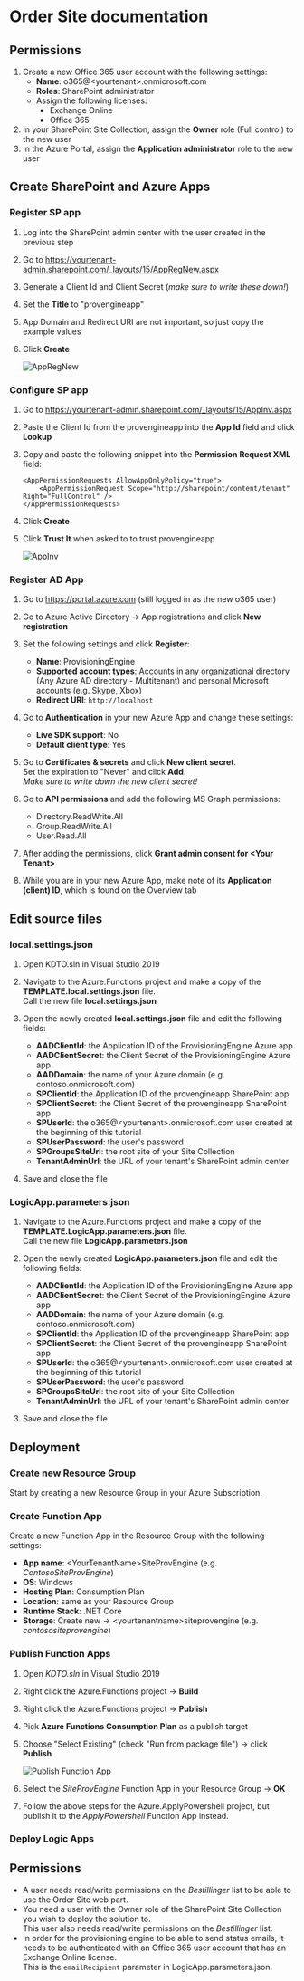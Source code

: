 # Order Site documentation

## Permissions

1. Create a new Office 365 user account with the following settings:
   - **Name**: o365@\<yourtenant>.onmicrosoft.com
   - **Roles**: SharePoint administrator
   - Assign the following licenses:
     - Exchange Online
     - Office 365
3. In your SharePoint Site Collection, assign the **Owner** role (Full control) to the new user
4. In the Azure Portal, assign the **Application administrator** role to the new user

## Create SharePoint and Azure Apps

### Register SP app

1. Log into the SharePoint admin center with the user created in the previous step
2. Go to https://yourtenant-admin.sharepoint.com/_layouts/15/AppRegNew.aspx
3. Generate a Client Id and Client Secret (*make sure to write these down!*)
4. Set the **Title** to "provengineapp"
5. App Domain and Redirect URI are not important, so just copy the example values
6. Click **Create**
   
   ![AppRegNew](img/appregnew.JPG)


### Configure SP app

1. Go to https://yourtenant-admin.sharepoint.com/_layouts/15/AppInv.aspx
2. Paste the Client Id from the provengineapp into the **App Id** field and click **Lookup**
3. Copy and paste the following snippet into the **Permission Request XML** field:
    ```
    <AppPermissionRequests AllowAppOnlyPolicy="true">
        <AppPermissionRequest Scope="http://sharepoint/content/tenant" Right="FullControl" />
    </AppPermissionRequests>
    ```
4. Click **Create**
5. Click **Trust It** when asked to to trust provengineapp
   
   ![AppInv](img/appinv.JPG)

### Register AD App

1. Go to https://portal.azure.com (still logged in as the new o365 user)
2. Go to Azure Active Directory -> App registrations and click **New registration**
3. Set the following settings and click **Register**:
    - **Name**: ProvisioningEngine
    - **Supported account types**: Accounts in any organizational directory (Any Azure AD directory - Multitenant) and personal Microsoft accounts (e.g. Skype, Xbox)
    - **Redirect URI**: `http://localhost`
4. Go to **Authentication** in your new Azure App and change these settings:
    - **Live SDK support**: No
    - **Default client type**: Yes
5. Go to **Certificates & secrets** and click **New client secret**.  
   Set the expiration to "Never" and click **Add**.  
   *Make sure to write down the new client secret!*
6. Go to **API permissions** and add the following MS Graph permissions:
   - Directory.ReadWrite.All
   - Group.ReadWrite.All
   - User.Read.All
  
7. After adding the permissions, click **Grant admin consent for \<Your Tenant>**
8. While you are in your new Azure App, make note of its **Application (client) ID**, which is found on the Overview tab


## Edit source files

### local.settings.json

1. Open KDTO.sln in Visual Studio 2019
   
2. Navigate to the Azure.Functions project and make a copy of the **TEMPLATE.local.settings.json** file.  
   Call the new file **local.settings.json**

3. Open the newly created **local.settings.json** file and edit the following fields:
   - **AADClientId**: the Application ID of the ProvisioningEngine Azure app
   - **AADClientSecret**: the Client Secret of the ProvisioningEngine Azure app
   - **AADDomain**: the name of your Azure domain (e.g. contoso.onmicrosoft.com)
   - **SPClientId**: the Application ID of the provengineapp SharePoint app
   - **SPClientSecret**: the Client Secret of the provengineapp SharePoint app
   - **SPUserId**: the o365@\<yourtenant>.onmicrosoft.com user created at the beginning of this tutorial
   - **SPUserPassword**: the user's password
   - **SPGroupsSiteUrl**: the root site of your Site Collection
   - **TenantAdminUrl**: the URL of your tenant's SharePoint admin center

4. Save and close the file


### LogicApp.parameters.json

1. Navigate to the Azure.Functions project and make a copy of the **TEMPLATE.LogicApp.parameters.json** file.  
   Call the new file **LogicApp.parameters.json**

2. Open the newly created **LogicApp.parameters.json** file and edit the following fields:
   - **AADClientId**: the Application ID of the ProvisioningEngine Azure app
   - **AADClientSecret**: the Client Secret of the ProvisioningEngine Azure app
   - **AADDomain**: the name of your Azure domain (e.g. contoso.onmicrosoft.com)
   - **SPClientId**: the Application ID of the provengineapp SharePoint app
   - **SPClientSecret**: the Client Secret of the provengineapp SharePoint app
   - **SPUserId**: the o365@\<yourtenant>.onmicrosoft.com user created at the beginning of this tutorial
   - **SPUserPassword**: the user's password
   - **SPGroupsSiteUrl**: the root site of your Site Collection
   - **TenantAdminUrl**: the URL of your tenant's SharePoint admin center

3. Save and close the file

## Deployment

### Create new Resource Group

Start by creating a new Resource Group in your Azure Subscription.

### Create Function App

Create a new Function App in the Resource Group with the following settings:
- **App name**: \<YourTenantName>SiteProvEngine (e.g. *ContosoSiteProvEngine*)
- **OS**: Windows
- **Hosting Plan**: Consumption Plan
- **Location**: same as your Resource Group
- **Runtime Stack**: .NET Core
- **Storage**: Create new -> \<yourtenantname>siteprovengine (e.g. *contosositeprovengine*)
  
### Publish Function Apps

1. Open *KDTO.sln* in Visual Studio 2019
2. Right click the Azure.Functions project -> **Build**
3. Right click the Azure.Functions project -> **Publish**
4. Pick **Azure Functions Consumption Plan** as a publish target
5. Choose "Select Existing" (check "Run from package file") -> click **Publish**  
      
   ![Publish Function App](img/figure1.png)

6. Select the *SiteProvEngine* Function App in your Resource Group -> **OK**
7. Follow the above steps for the Azure.ApplyPowershell project, but publish it to the *ApplyPowershell* Function App instead.

### Deploy Logic Apps

## Permissions

- A user needs read/write permissions on the *Bestillinger* list to be able to use the Order Site web part.
- You need a user with the Owner role of the SharePoint Site Collection you wish to deploy the solution to.  
  This user also needs read/write permissions on the *Bestillinger* list.
- In order for the provisioning engine to be able to send status emails, it needs to be authenticated with an Office 365 user account that has an Exchange Online license.  
  This is the `emailRecipient` parameter in LogicApp.parameters.json.